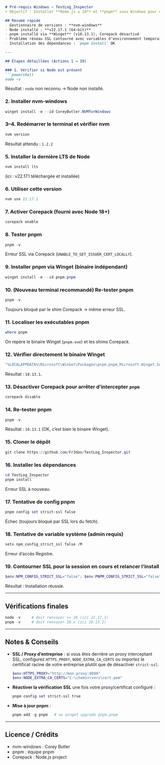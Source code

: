````markdown
# Pré‑requis Windows – TestLog_Inspector  
> Objectif : Installer **Node.js ≥ 18** et **pnpm** sous Windows pour utiliser le projet [TestLog_Inspector](https://github.com/Fr3doo/TestLog_Inspector).

## Résumé rapide
- Gestionnaire de versions : **nvm-windows**
- Node installé : **v22.17.1 (64-bit)**
- pnpm installé via **Winget** (v10.13.1), Corepack désactivé
- Problème réseau SSL contourné avec variables d’environnement temporaires
- Installation des dépendances : `pnpm install` OK

---

## Étapes détaillées (Actions 1 → 19)

### 1. Vérifier si Node est présent
```powershell
node -v
````

Résultat : `node` non reconnu → Node non installé.

### 2. Installer **nvm-windows**

```powershell
winget install -e --id CoreyButler.NVMforWindows
```

### 3–4. Redémarrer le terminal et vérifier nvm

```powershell
nvm version
```

Résultat attendu : `1.2.2`

### 5. Installer la dernière LTS de Node

```powershell
nvm install lts
```

(ici : v22.17.1 téléchargée et installée)

### 6. Utiliser cette version

```powershell
nvm use 22.17.1
```

### 7. Activer Corepack (fourni avec Node 18+)

```powershell
corepack enable
```

### 8. Tester pnpm

```powershell
pnpm -v
```

Erreur SSL via Corepack (`UNABLE_TO_GET_ISSUER_CERT_LOCALLY`).

### 9. Installer pnpm via Winget (binaire indépendant)

```powershell
winget install -e --id pnpm.pnpm
```

### 10. (Nouveau terminal recommandé) Re-tester pnpm

```powershell
pnpm -v
```

Toujours bloqué par le shim Corepack → même erreur SSL.

### 11. Localiser les exécutables pnpm

```powershell
where pnpm
```

On repère le binaire Winget (`pnpm.exe`) et les shims Corepack.

### 12. Vérifier directement le binaire Winget

```powershell
"%LOCALAPPDATA%\Microsoft\WinGet\Packages\pnpm.pnpm_Microsoft.Winget.Source_8wekyb3d8bbwe\pnpm.exe" -v
```

Résultat : `10.13.1`.

### 13. Désactiver Corepack pour arrêter d’intercepter `pnpm`

```powershell
corepack disable
```

### 14. Re-tester pnpm

```powershell
pnpm -v
```

Résultat : `10.13.1` (OK, c’est bien le binaire Winget).

### 15. Cloner le dépôt

```powershell
git clone https://github.com/Fr3doo/TestLog_Inspector.git
```

### 16. Installer les dépendances

```powershell
cd TestLog_Inspector
pnpm install
```

Erreur SSL à nouveau.

### 17. Tentative de config pnpm

```powershell
pnpm config set strict-ssl false
```

Échec (toujours bloqué par SSL lors du fetch).

### 18. Tentative de variable système (admin requis)

```powershell
setx npm_config_strict_ssl false /M
```

Erreur d’accès Registre.

### 19. Contourner SSL **pour la session en cours** et relancer l’install

```powershell
$env:NPM_CONFIG_STRICT_SSL="false"; $env:PNPM_CONFIG_STRICT_SSL="false"; pnpm install
```

Résultat : Installation réussie.

---

## Vérifications finales

```powershell
node -v     # doit renvoyer >= 18 (ici 22.17.1)
pnpm -v     # doit renvoyer 10.x (ici 10.13.1)
```

---

## Notes & Conseils

* **SSL / Proxy d’entreprise** : si vous êtes derrière un proxy interceptant SSL, configurez `HTTPS_PROXY`, `NODE_EXTRA_CA_CERTS` ou importez le certificat racine de votre entreprise plutôt que de désactiver `strict-ssl`.

  ```powershell
  $env:HTTPS_PROXY="http://mon.proxy:8080"
  $env:NODE_EXTRA_CA_CERTS="C:\chemin\vers\cert.pem"
  ```
* **Réactiver la vérification SSL** une fois votre proxy/certificat configuré :

  ```powershell
  pnpm config set strict-ssl true
  ```
* **Mise à jour pnpm** :

  ```powershell
  pnpm add -g pnpm   # ou winget upgrade pnpm.pnpm
  ```

---

## Licence / Crédits

* nvm-windows : Corey Butler
* pnpm : équipe pnpm
* Corepack : Node.js project

```
